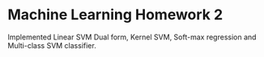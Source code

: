 # Machine Learning Homework 2
 
Implemented Linear SVM Dual form, Kernel SVM, Soft-max regression and Multi-class SVM classifier.

